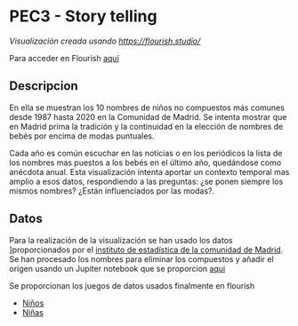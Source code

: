 # PEC3 - Story telling

<div class="flourish-embed flourish-bar-chart-race" data-src="visualisation/9978552"><script src="https://public.flourish.studio/resources/embed.js"></script></div>


*Visualización creada usando https://flourish.studio/*

Para acceder en Flourish [aquí](https://public.flourish.studio/visualisation/9978552/) 

## Descripcion

En ella se muestran los 10 nombres de niños no compuestos más comunes desde 1987 hasta 2020 en la Comunidad de Madrid. Se intenta mostrar que en Madrid prima la tradición y la continuidad en la elección de nombres de bebés por encima de modas puntuales.

Cada año es común escuchar en las noticias o en los periódicos la lista de los nombres mas puestos a los bebés en el último año, quedándose como anécdota anual. Esta visualización intenta aportar un contexto temporal mas amplio a esos datos, respondiendo a las preguntas: ¿se ponen siempre los mismos nombres? ¿Están influenciados por las modas?.


## Datos

Para la realización de la visualización se han usado los datos ]proporcionados por el [instituto de estadística de la comunidad de Madrid](https://www.madrid.org/iestadis/fijas/estructu/demograficas/mnp/estructu_1nac.htm). 
Se han procesado los nombres para eliminar los compuestos y añadir el origen usando un Jupiter notebook que se proporcion [aqui](./nombres.ipynb)

Se proporcionan los juegos de datos usados finalmente en flourish 
- [Niños](./boys.csv) 
- [Niñas](./girls.csv)